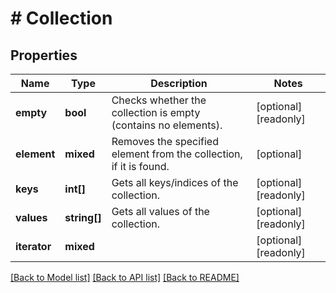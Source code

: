 # # Collection

## Properties

Name | Type | Description | Notes
------------ | ------------- | ------------- | -------------
**empty** | **bool** | Checks whether the collection is empty (contains no elements). | [optional] [readonly]
**element** | **mixed** | Removes the specified element from the collection, if it is found. | [optional]
**keys** | **int[]** | Gets all keys/indices of the collection. | [optional] [readonly]
**values** | **string[]** | Gets all values of the collection. | [optional] [readonly]
**iterator** | **mixed** |  | [optional] [readonly]

[[Back to Model list]](../../README.md#models) [[Back to API list]](../../README.md#endpoints) [[Back to README]](../../README.md)
